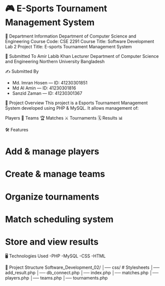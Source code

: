 # 🎮 E-Sports Tournament Management System

🏫 Department Information
Department of Computer Science and Engineering
Course Code: CSE 2291
Course Title: Software Development Lab 2
Project Title: E-sports Tournament Management System

📌 Submitted To
Amir Labib Khan
Lecturer
Department of Computer Science and Engineering
Northern University Bangladesh

✍️ Submitted By
* Md. Imran Hosen — ID: 41230301851
* Md Al Amin — ID: 41230301816
* Sanzid Zaman — ID: 41230301367


🚀 Project Overview
This project is a Esports Tournament Management System developed using PHP & MySQL.
It allows management of:

Players 👤
Teams 🏆
Matches ⚔️
Tournaments 🗓️
Results 📊


🛠️ Features
# Add & manage players
# Create & manage teams
# Organize tournaments
# Match scheduling system
# Store and view results

🖥️ Technologies Used
-PHP
-MySQL
-CSS
-HTML

📂 Project Structure
Software_Development_02/
│── css/              # Stylesheets
│── add_result.php
│── db_connect.php
│── index.php
│── matches.php
│── players.php
│── teams.php
│── tournaments.php
